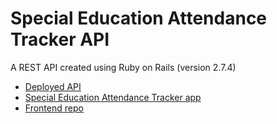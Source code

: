 # Special Education Attendance Tracker API

A REST API created using Ruby on Rails (version 2.7.4)

- [Deployed API](https://frozen-oasis-63947.herokuapp.com/)
- [Special Education Attendance Tracker app](https://special-education-attendance-tracker.netlify.app/)
- [Frontend repo](https://github.com/karen-olson/special-education-attendance-tracker)
